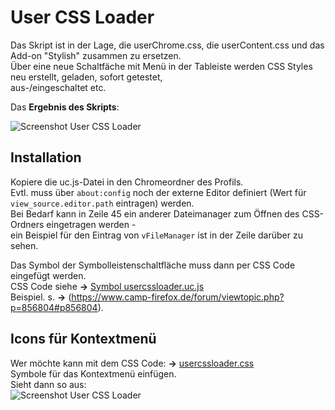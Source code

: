 # User CSS Loader
Das Skript ist in der Lage, die userChrome.css, die userContent.css und das Add-on "Stylish" zusammen zu ersetzen.     
Über eine neue Schaltfäche mit Menü in der Tableiste werden CSS Styles neu erstellt, geladen, sofort getestet,       
aus-/eingeschaltet etc.

Das **Ergebnis des Skripts**:

![Screenshot User CSS Loader](https://raw.githubusercontent.com/Endor8/userChrome.js/master/Thunderbird/Thunderbird%20-%20Release/usercssloader/usercssloader.png)

## Installation
Kopiere die uc.js-Datei in den Chromeordner des Profils.  
Evtl. muss über `about:config` noch der externe Editor definiert (Wert für `view_source.editor.path` eintragen) werden.     
Bei Bedarf kann in Zeile 45 ein anderer Dateimanager zum Öffnen des CSS-Ordners eingetragen werden -     
ein Beispiel für den Eintrag von `vFileManager` ist in der Zeile darüber zu sehen.     
    
Das Symbol der Symbolleistenschaltfläche muss dann per CSS Code eingefügt werden.    
CSS Code siehe **→** [Symbol usercssloader.uc.js](https://github.com/Endor8/userChrome.js/blob/master/Thunderbird/Thunderbird%20-%20Release/usercssloader/CSS-Symbol.css)     
Beispiel. s. **→** (https://www.camp-firefox.de/forum/viewtopic.php?p=856804#p856804).

## Icons für Kontextmenü
Wer möchte kann mit dem CSS Code: **→** [usercssloader.css](https://github.com/Endor8/userChrome.js/blob/master/Thunderbird/Thunderbird%20-%20Release/usercssloader/usercssloader.css)    
Symbole für das Kontextmenü einfügen.    
Sieht dann so aus:     
![Screenshot User CSS Loader](https://raw.githubusercontent.com/Endor8/userChrome.js/master/Thunderbird/Thunderbird%20-%20Release/usercssloader/usercssloader2.png)

